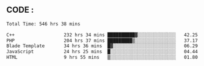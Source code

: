 ## CODE :
<!--START_SECTION:waka-->

```txt
Total Time: 546 hrs 38 mins

C++                  232 hrs 34 mins ██████████▓░░░░░░░░░░░░░░   42.25 %
PHP                  204 hrs 37 mins █████████▒░░░░░░░░░░░░░░░   37.17 %
Blade Template       34 hrs 36 mins  █▓░░░░░░░░░░░░░░░░░░░░░░░   06.29 %
JavaScript           24 hrs 25 mins  █░░░░░░░░░░░░░░░░░░░░░░░░   04.44 %
HTML                 9 hrs 55 mins   ▒░░░░░░░░░░░░░░░░░░░░░░░░   01.80 %
```

<!--END_SECTION:waka-->
